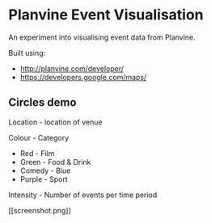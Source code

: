 # Planvine Event Visualisation

An experiment into visualising event data from Planvine.

Built using:

- http://planvine.com/developer/
- https://developers.google.com/maps/

## Circles demo

Location - location of venue

Colour - Category

- Red - Film
- Green -  Food & Drink
- Comedy - Blue
- Purple - Sport

Intensity - Number of events per time period

[[screenshot.png]]
